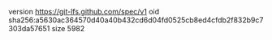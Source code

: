 version https://git-lfs.github.com/spec/v1
oid sha256:a5630ac364570d40a40b432cd6d04fd0525cb8ed4cfdb2f832b9c7303da57651
size 5982
